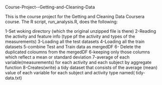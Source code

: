 Course-Project--Getting-and-Cleaning-Data

This is the course project for the Getting and Cleaning Data Coursera course. The R script, run_analysis.R, does the following:

1-Set woking directory (which the original unzipped file is there)
2-Reading  the activity and feature info (type pf the activity and types of the measurements)
3-Loading all the test datasets 
4-Loading all the train datasets 
5-combine Test and Train data as mergedDF
6- Delete the duplicated coloumns from the mergedDF
6-keeping only those columns which reflect a mean or standard deviation 
7-average of each variable(measurements) for each activity and each subject by aggregate function
8-Creates(write) a tidy dataset that consists of the average (mean) value of each variable for each subject and activity type named( tidy-data.txt)
